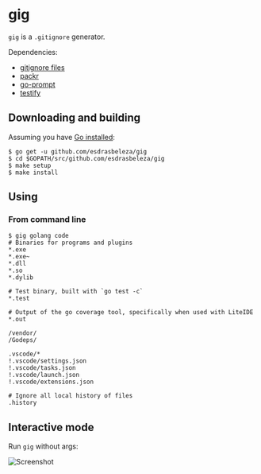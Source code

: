 # gig

`gig` is a `.gitignore` generator.

Dependencies:
- [gitignore files](https://github.com/dvcs/gitignore)
- [packr](github.com/gobuffalo/packr)
- [go-prompt](github.com/c-bata/go-prompt)
- [testify](github.com/stretchr/testify)

## Downloading and building

Assuming you have [Go installed](https://golang.org/doc/install):

```
$ go get -u github.com/esdrasbeleza/gig
$ cd $GOPATH/src/github.com/esdrasbeleza/gig
$ make setup
$ make install
```

## Using

### From command line

```gitignore
$ gig golang code
# Binaries for programs and plugins
*.exe
*.exe~
*.dll
*.so
*.dylib

# Test binary, built with `go test -c`
*.test

# Output of the go coverage tool, specifically when used with LiteIDE
*.out

/vendor/
/Godeps/

.vscode/*
!.vscode/settings.json
!.vscode/tasks.json
!.vscode/launch.json
!.vscode/extensions.json

# Ignore all local history of files
.history
```

## Interactive mode

Run `gig` without args:

![Screenshot](https://i.imgur.com/pCOJsEq.png)
